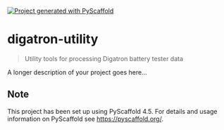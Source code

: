 <!-- These are examples of badges you might want to add to your README:
     please update the URLs accordingly

[![Built Status](https://api.cirrus-ci.com/github/<USER>/digatron-utility.svg?branch=main)](https://cirrus-ci.com/github/<USER>/digatron-utility)
[![ReadTheDocs](https://readthedocs.org/projects/digatron-utility/badge/?version=latest)](https://digatron-utility.readthedocs.io/en/stable/)
[![Coveralls](https://img.shields.io/coveralls/github/<USER>/digatron-utility/main.svg)](https://coveralls.io/r/<USER>/digatron-utility)
[![PyPI-Server](https://img.shields.io/pypi/v/digatron-utility.svg)](https://pypi.org/project/digatron-utility/)
[![Conda-Forge](https://img.shields.io/conda/vn/conda-forge/digatron-utility.svg)](https://anaconda.org/conda-forge/digatron-utility)
[![Monthly Downloads](https://pepy.tech/badge/digatron-utility/month)](https://pepy.tech/project/digatron-utility)
[![Twitter](https://img.shields.io/twitter/url/http/shields.io.svg?style=social&label=Twitter)](https://twitter.com/digatron-utility)
-->

[![Project generated with PyScaffold](https://img.shields.io/badge/-PyScaffold-005CA0?logo=pyscaffold)](https://pyscaffold.org/)

# digatron-utility

> Utility tools for processing Digatron battery tester data

A longer description of your project goes here...


<!-- pyscaffold-notes -->

## Note

This project has been set up using PyScaffold 4.5. For details and usage
information on PyScaffold see https://pyscaffold.org/.
